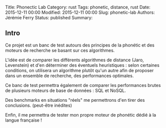 Title: Phonectic Lab
Category: rust
Tags: phonetic, distance, rust
Date: 2015-12-11 00:00
Modified: 2015-12-11 00:00
Slug: phonetic-lab
Authors: Jérémie Ferry
Status: published
Summary:

## Intro

Ce projet est un banc de test autours des principes de la phonétic et des moteurs de recherche se basant sur ces algorithmes.

L'idée est de comparer les différents algorithmes de distance (Jaro, Levenstein) et d'en déterminer des éventuels heuristiques :
selon certaines conditions, on utilisera un algorithme plutôt qu'un autre afin de proposer dans un ensemble de recherche, des performances optimales.

Ce banc de test permettra également de comparer les performances brutes de plusieurs moteurs de base de données : SQL et NoSQL.

Des benchmarks en situations "réels" me permettrons d'en tirer des conclusions. (peut-être inédites)

Enfin, il me permettra de tester mon propre moteur de phonétic dédié à la langue française !